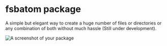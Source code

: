 # fsbatom package

A simple but elegant way to create a huge number of files or directories or any combination of both without much hassle
(Still under development).

![A screenshot of your package](https://f.cloud.github.com/assets/69169/2290250/c35d867a-a017-11e3-86be-cd7c5bf3ff9b.gif)
